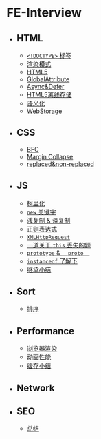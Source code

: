 # FE-Interview

- ## HTML

  - [`<!DOCTYPE>` 标签](./HTML/DOCTYPE.md)
  - [渲染模式](/HTML/MODE.md)
  - [HTML5](/HTML/HTML5.md)
  - [GlobalAttribute](/HTML/globalAttribute.md)
  - [Async&Defer](/HTML/Async&Defer.md)
  - [HTML5离线存储](/HTML/HTML5离线存储.md)
  - [语义化](/HTML/语义化.md)
  - [WebStorage](/HTML/WebStorage.md)

- ## CSS

  - [BFC](./CSS/BFC.md)
  - [Margin Collapse](./CSS/MarginCollapse.md) 
  - [replaced&non-replaced](./CSS/replaced&non-replaced.md)

- ## JS

  - [柯里化](./JS/curry.md)
  - [`new` 关键字](./JS/new关键字.md)
  - [浅复制 & 深复制](./JS/shallowClone&deepClone.md)
  - [正则表达式](./JS/正则表达式.md)
  - [`XMLHttpRequest`](./JS/XMLHttpRequest.md)
  - [一道关于 `this` 丢失的题](./JS/AQuestionAboutThis.md)  
  - [`prototype` & `__proto__`](/JS/understand-prototype-__proto__.md)
  - [`instanceof` 了解下](/JS/instanceof.md)
  - [继承小结](/JS/extend.md)

  
  
- ## Sort

  - [排序](./sort/summary.md)

- ## Performance

  - [浏览器渲染](/performance/浏览器渲染.md)
  - [动画性能](/performance/动画性能.md)
  - [缓存小结](/performance/缓存.md)

- ## Network

- ## SEO

  - [总结](/SEO/SEO.md)

